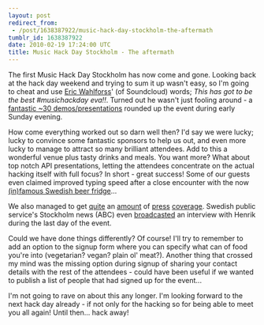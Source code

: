 ```yaml
---
layout: post
redirect_from:
 - /post/1638387922/music-hack-day-stockholm-the-aftermath
tumblr_id: 1638387922
date: 2010-02-19 17:24:00 UTC
title: Music Hack Day Stockholm - The aftermath
---
```


The first Music Hack Day Stockholm has now come and gone. Looking back at the hack day weekend and trying to sum it up wasn't easy, so I'm going to cheat and use [Eric Wahlforss](http://twitter.com/ericw/status/8406534238)' (of Soundcloud) words; _This has got to be the best #musichackday eva!!_. Turned out he wasn't just fooling around - a [fantastic ~30 demos/presentations](http://stockholm.musichackday.org/?page=Hacks) rounded up the event during early Sunday evening.

How come everything worked out so darn well then? I'd say we were lucky; lucky to convince some fantastic sponsors to help us out, and even more lucky to manage to attract so many brilliant attendees. Add to this a wonderful venue plus tasty drinks and meals. You want more? What about top notch API presentations, letting the attendees concentrate on the actual hacking itself with full focus? In short - great success! Some of our guests even claimed improved typing speed after a close encounter with the now [(in)famous Swedish beer fridge](http://www.flickr.com/photos/paulamarttila/4316175173/)...

We also managed to get [quite](http://bub.blicio.us/sweden-is-the-playground-for-online-music-discovery/) an [amount](http://www.nyteknik.se/nyheter/it_telekom/internet/article714290.ece) of [press](http://www.pocket-lint.com/news/31212/five-music-hacks-from-the-future) [coverage](http://createdigitalmusic.com/2010/02/05/diy-community-your-web-connected-musical-future-at-music-hackday-stockholm/). Swedish public service's Stockholm news (ABC) even [broadcasted](http://svtplay.se/mobil/v/1868945/abc/framtidens_musik_pa_natet) an interview with Henrik during the last day of the event.

Could we have done things differently? Of course! I'll try to remember to add an option to the signup form where you can specify what can of food you're into (vegetarian? vegan? plain ol' meat?). Another thing that crossed my mind was the missing option during signup of sharing your contact details with the rest of the attendees - could have been useful if we wanted to publish a list of people that had signed up for the event...

I'm not going to rave on about this any longer. I'm looking forward to the next hack day already - if not only for the hacking so for being able to meet you all again! Until then... hack away!
